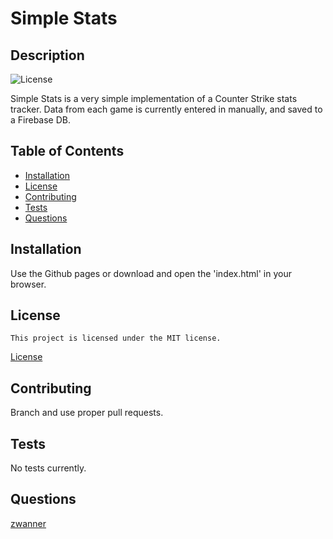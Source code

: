 # Simple Stats
## Description
 ![License](https://img.shields.io/badge/License-MIT-blue.svg)
 
 Simple Stats is a very simple implementation of a Counter Strike stats tracker. Data from each game is currently entered in manually, and saved to a Firebase DB.
## Table of Contents
 * [Installation](#installation)
 * [License](#license)
 * [Contributing](#contributing)
 * [Tests](#tests)
 * [Questions](#questions)
## Installation
 Use the Github pages or download and open the 'index.html' in your browser.
## License
    This project is licensed under the MIT license.
 [License](https://opensource.org/licenses/MIT)
## Contributing
 Branch and use proper pull requests.
## Tests
 No tests currently.
## Questions
 [zwanner](https://github.com/zwanner)
